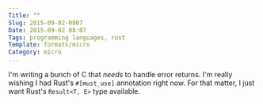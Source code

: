 ```yaml
---
Title: ""
Slug: 2015-09-02-0807
Date: 2015-09-02 08:07
Tags: programming languages, rust
Template: formats/micro
Category: micro
...
```


I'm writing a bunch of C that *needs* to handle error returns. I'm really
wishing I had Rust's `#[must_use]` annotation right now. For that matter, I just
want Rust's `Result<T, E>` type available.
